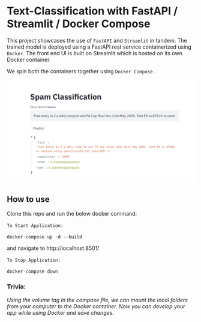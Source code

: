 # Text-Classification with FastAPI / Streamlit / Docker Compose

This project showcases the use of `FastAPI` and `Streamlit` in tandem.
The trained model is deployed using a FastAPI rest service containerized using `Docker`.
The front end UI is built on Streamlit which is hosted on its own Docker container.

We spin both the containers together using `Docker Compose` .


![GitHub Logo](/images/spam.png)


## How to use

Clone this repo and run the below docker command:

`To Start Application:`
```docker
docker-compose up -d --build
```
and navigate to http://localhost:8501/

`To Stop Application:`
```docker
docker-compose down
```

### Trivia: 

_Using the volume tag in the compose file, we can mount the local folders from your computer to the Docker container. Now you can develop your app while using Docker and save changes._